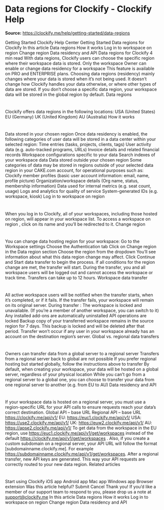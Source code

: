 # Data regions for Clockify - Clockify Help

**Source:** https://clockify.me/help/getting-started/data-regions

Getting Started
Clockify Help Center
Getting Started
Data regions for Clockify
In this article
Data regions
How it works
Log in to workspace on region
Change region
Data residency and API
Data regions for Clockify
4 min read
With data regions, Clockify users can choose the specific region where their workspace data is stored.
Only the workspace Owner can enable or change data residency for a workspace
This feature is available on
PRO
and
ENTERPRISE
plans.
Choosing data regions (residency) mainly changes where your data is stored when it’s not being used. It doesn’t change how Clockify handles your data otherwise, or where other types of data are stored. If you don’t choose a specific data region, your workspace data will be stored in the global region by default.
Data regions
#
Clockify offers data regions in the following locations:
USA (United States)
EU (Germany)
UK (United Kingdom)
AU (Australia)
How it works
#
Data stored in your chosen region
Once data residency is enabled, the following categories of user data will be stored in a data center within your selected region:
Time entries (tasks, projects, clients, tags)
User activity data (e.g. auto-tracked programs, URLs)
Invoice details and related financial records
Workspace configurations specific to your data
Search indexes of your workspace data
Data stored outside your chosen region
Some categories of data may be stored in regions outside of your selected data region in your
CAKE.com
account, for operational purposes such as:
Clockify member profiles (basic user account information: email, name, profile picture)
Organization/workspace details (Org name, status, membership information)
Data used for internal metrics (e.g. seat count, usage)
Logs and analytics for quality of service
System-generated IDs (e.g. workspace, kiosk)
Log in to workspace on region
#
When you
log in
to Clockify, all of your workspaces, including those hosted on region, will appear in your workspace list.
To access a workspace on
region
, click on its name and you’ll be redirected to it.
Change region
#
You can change data hosting region for your workspace:
Go to the
Workspace settings
Choose the
Authentication
tab
Click on
Change region
in the
Data region
section
Choose the region from the dropdown
You’ll see information about what this data region change may affect. Click
Continue
and
Start data transfer
to begin the process.
If all conditions for the region change are met, the transfer will start.
During the transfer, you and all workspace users will be logged out and cannot access the workspace or track time. Transfers can take up to 12 hours.
Workspace data transfer
#
All active workspace users will be notified when the transfer starts, when it’s completed, or if it fails. If the transfer fails, your workspace will remain on its original server.
During transfer
:
The workspace is locked and unavailable. (If you’re a member of another workspace, you can switch to it)
Any installed add-ons are automatically uninstalled
API operations are locked
Backup copy of your transferred workspace remains in the source region for 7 days. This backup is locked and will be deleted after that period.
Transfer won’t occur if any user in your workspace already has an account on the destination region’s server.
Global vs. regional data transfers
#
Owners can transfer data from a global server to a regional server
Transfers from a regional server back to global are
not possible
If you prefer regional hosting but started globally, follow the instructions above to transfer
By default, when creating your workspace, your data will be hosted on a global server, regardless of your physical location
While you can’t go from a regional server to a global one, you
can
choose to transfer your data from one regional server to another (e.g. from EU to AU)
Data residency and API
#
If your workspace data is hosted on a regional server, you must use a region-specific URL for your API calls to ensure requests reach your data’s correct destination.
Global API – base URL
Regional API – base URL
https://clockify.me/api/v1/
EU:
https://euc1.clockify.me/api/v1/
USA:
https://use2.clockify.me/api/v1/
UK:
https://euw2.clockify.me/api/v1/
AU:
https://apse2.clockify.me/api/v1/
To get data from the workspace in the EU region, use
https://euc1.clockify.me/api/v1/get/workspaces
instead of the default
https://clockify.me/api/v1/get/workspaces
.
Also, if you create a custom subdomain on a regional server, your API URL will follow the format [subdomainname.clockify.me].
For example https://subdomainname.clockify.me/api/v1/get/workspaces.
After a regional transfer, new API keys are generated. This way your API requests are correctly routed to your new data region.
Related articles
#
Start using Clockify
iOS app
Android app
Mac app
Windows app
Browser extension
Was this article helpful?
Submit
Cancel
Thank you! If you’d like a member of our support team to respond to you, please drop us a note at support@clockify.me
In this article
Data regions
How it works
Log in to workspace on region
Change region
Data residency and API